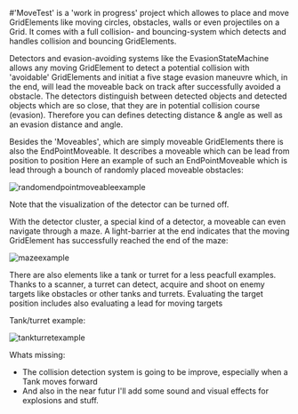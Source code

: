 #'MoveTest' is a 'work in progress' project which allowes to place and move GridElements like moving circles, obstacles, walls or even projectiles on a Grid. 
It comes with a full collision- and bouncing-system which detects and handles collision and bouncing GridElements.

Detectors and evasion-avoiding systems like the EvasionStateMachine allows any moving GridElement to detect a potential collision with 'avoidable' GridElements 
and initiat a five stage evasion maneuvre which, in the end, will lead the moveable back on track after successfully avoided a obstacle.
The detectors distinguish between detected objects and detected objects which are so close, that they are in potential collision course (evasion).
Therefore you can defines detecting distance & angle as well as an evasion distance and angle.

Besides the 'Moveables', which are simply moveable GridElements there is also the EndPointMoveable. It describes a moveable which can be lead from position to position
Here an example of such an EndPointMoveable which is lead through a bounch of randomly placed moveable obstacles:

![randomendpointmoveableexample](https://user-images.githubusercontent.com/29772244/85270834-34056500-b47a-11ea-9da2-bdacbcb86ed7.png)

Note that the visualization of the detector can be turned off.

With the detector cluster, a special kind of a detector, a moveable can even navigate through a maze. A light-barrier at the end indicates that the moving GridElement has successfully reached the end of the maze:

![mazeexample](https://user-images.githubusercontent.com/29772244/85270831-32d43800-b47a-11ea-87c5-36b7f4077822.png)

There are also elements like a tank or turret for a less peacfull examples. Thanks to a scanner, a turret can detect, acquire and shoot on enemy targets like obstacles 
or other tanks and turrets. Evaluating the target position includes also evaluating a lead for moving targets

Tank/turret example:

![tankturretexample](https://user-images.githubusercontent.com/29772244/85270835-34056500-b47a-11ea-82dc-aa66d41c5e68.png)

Whats missing:
- The collision detection system is going to be improve, especially when a Tank moves forward
- And also in the near futur I'll add some sound and visual effects for explosions and stuff.


